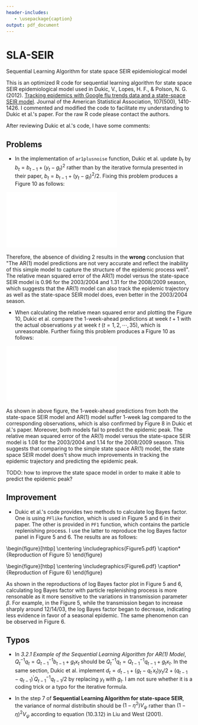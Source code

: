 ```yaml
---
header-includes:
   - \usepackage{caption}
output: pdf_document
---
```

# SLA-SEIR
Sequential Learning Algorithm for state space SEIR epidemiological model

This is an optimized R code  for sequential learning algorithm for state space SEIR epidemiological model used in Dukic, V., Lopes, H. F., & Polson, N. G. (2012). [Tracking epidemics with Google flu trends data and a state-space SEIR model](http://www.tandfonline.com/doi/abs/10.1080/01621459.2012.713876). Journal of the American Statistical Association, 107(500), 1410-1426. I commented and modified the code to facilitate my understanding to Dukic et al.'s paper. For the raw R code please contact the authors.

After reviewing Dukic et al.'s code, I have some comments:

## Problems

* In the implementation of `ar1plusnoise` function, Dukic et al. update $b_t$ by $b_t = b_{t-1} + (y_t - g_t)^2$ rather than by the iterative formula presented in their paper, $b_t = b_{t-1} + (y_t - g_t)^2/2$. Fixing this problem produces a Figure 10 as follows:

![Figure10_divide2](Figure10_divide2.pdf)

Therefore, the absence of dividing 2 results in the **wrong** conclusion that "The AR(1) model predictions are not very accurate and reflect the inability of this simple model to capture the structure of the epidemic process well". The relative mean squared error of the AR(1) model versus the state-space SEIR model is 0.96 for the 2003/2004 and 1.31 for the 2008/2009 season, which suggests that the AR(1) model can also track the epidemic trajectory as well as the state-space SEIR model does, even better in the 2003/2004 season.

* When calculating the relative mean squared error and plotting the Figure 10, Dukic et al. compare the 1-week-ahead predictions at week $t+1$ with the actual observations $y$ at week $t$ ($t=1,2,\cdots,35$), which is unreasonable. Further fixing this problem produces a Figure 10 as follows:

![Figure10](Figure10.pdf)

As shown in above figure, the 1-week-ahead predictions from both the state-space SEIR model and AR(1) model suffer 1-week lag compared to the corresponding observations, which is also confirmed by Figure 8 in Dukic et al.'s paper. Moreover, both models fail to predict the epidemic peak. The relative mean squared error of the AR(1) model versus the state-space SEIR model is 1.08 for the 2003/2004 and 1.14 for the 2008/2009 season. This suggests that comparing to the simple state space AR(1) model, the state space SEIR model does't show much improvements in tracking the epidemic trajectory and predicting the epidemic peak.

TODO: how to improve the state space model in order to make it able to predict the epidemic peak?

## Improvement

* Dukic et al.'s code provides two methods to calculate log Bayes factor. One is using `PFlike` function, which is used in Figure 5 and 6 in their paper. The other is provided in `PF1` function, which contains the particle replenishing process. I use the latter to reproduce the log Bayes factor panel in Figure 5 and 6. The results are as follows:

\begin{figure}[htbp]
\centering
\includegraphics{Figure5.pdf}
\caption*{Reproduction of Figure 5}
\end{figure}

\begin{figure}[htbp]
\centering
\includegraphics{Figure6.pdf}
\caption*{Reproduction of Figure 6}
\end{figure}

As shown in the reproductions of log Bayes factor plot in Figure 5 and 6, calculating log Bayes factor with particle replenishing process is more rensonable as it more sensitive to the variations in transmission parameter $\beta$. For example, in the Figure 5, while the transmission began to increase sharply around 12/14/03, the log Bayes factor began to decrease, indicating less evidence in favor of a seasonal epidemic. The same phenomenon can be observed in Figure 6.

## Typos

* In *3.2.1 Example of the Sequential Learning Algorithm for AR(1) Model*, $Q_t^{-1}q_t = Q_{t-1}^{-1}b_{t-1} + g_tx_t$ should be $Q_t^{-1}q_t = Q_{t-1}^{-1}q_{t-1} + g_tx_t$. In the same section, Dukic et al. implement $d_t = d_{t-1} + (g_t - q_t^\prime x_t)y_t/2 + (q_{t-1}-q_{t-1})^\prime Q_{t-1}^{-1}q_{t-1}/2$ by replacing $y_t$ with $g_t$. I am not sure whether it is a coding trick or a typo for the iterative formula.

* In the step 7 of **Sequential Learning Algorithm for state-space SEIR**, the variance of normal distributin should be $(1 - \eta^2) V_{\psi}$ rather than $(1 - \eta)^2 V_{\psi}$ according to equation (10.3.12) in Liu and West (2001).